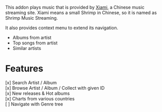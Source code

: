 This addon plays music that is provided by [Xiami](http://www.xiami.com), a Chinese music streaming site. 
Xiami means a small Shrimp in Chinese, so it is named as Shrimp Music Streaming.

It also provides context menu to extend its navigation.

* Albums from artist
* Top songs from artist
* Similar artists

Features
===========

[x] Search Artist / Album  
[x] Browse Artist / Album / Collect with given ID  
[x] New releases & Hot albums  
[x] Charts from various countries  
[ ] Navigate with Genre tree
